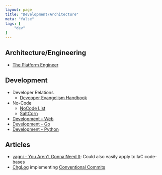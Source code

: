 ```yaml
---
layout: page
title: "Development/Architecture"
meta: "false"
tags: [
    "dev"
]
---
```


## Architecture/Engineering

- [The Platform Engineer](https://engineering.razorpay.com/the-platform-engineer-db2b21434911)

## Development

- Developer Relations
  - [Deveoper Evangelism Handbook](http://developer-evangelism.com/toc.php)
- No-Code
  - [NoCode List](https://nocodelist.co/)
  - [SaltCorn](https://saltcorn.com/)
- [Development - Web](/info/webdev)
- [Development - Go](/info/golang)
- [Development - Python](/info/python)

## Articles

- [yagni - You Aren't Gonna Need It](https://martinfowler.com/bliki/Yagni.html): Could also easily apply to IaC code-bases
- [ChgLog](https://github.com/goreleaser/chglog) implementing [Conventional Commits](https://www.conventionalcommits.org/en/v1.0.0/#summary)
